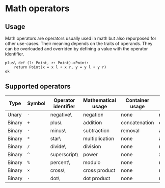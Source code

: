 # Math operators

## Usage
Math operators are operators usually used in math but also repurposed for other use-cases. Their meaning depends on the traits of operands. They can be overloaded and overriden by defining a value with the operator identifier.
```{.chakral caption="Example of redefining the '+' operator"}
plus\ def (l: Point, r: Point)->Point:
    return Point(x = x l + x r, y = y l + y r)
ok
```

## Supported operators

| Type   | Symbol | Operator identifier | Mathematical usage | Container usage | Bitwise usage |
| ------ | ------ | ------------------- | ------------------ | --------------- | ------------- |
| Unary | `-` | negative\ | negation | none | negation |
| Binary | `+` | plus\ | addition | concatenation | or |
| Binary | `-` | minus\ | subtraction | removal | and not |
| Binary | `*` | star\ | multiplication | none | and |
| Binary | `/` | divide\ | division | none | none |
| Binary | `^` | superscript\ | power | none | xor |
| Binary | `%` | percent\ | modulo | none | none |
| Binary | `×` | cross\ | cross product | none | none |
| Binary | `⋅` | dot\ | dot product | none | none |